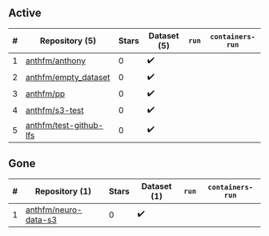 ## Active
| # | Repository (5) | Stars | Dataset (5) | `run` | `containers-run` |
| --- | --- | --- | --- | --- | --- |
| 1 | [anthfm/anthony](https://github.com/anthfm/anthony) | 0 | :heavy_check_mark: |  |  |
| 2 | [anthfm/empty_dataset](https://github.com/anthfm/empty_dataset) | 0 | :heavy_check_mark: |  |  |
| 3 | [anthfm/pp](https://github.com/anthfm/pp) | 0 | :heavy_check_mark: |  |  |
| 4 | [anthfm/s3-test](https://github.com/anthfm/s3-test) | 0 | :heavy_check_mark: |  |  |
| 5 | [anthfm/test-github-lfs](https://github.com/anthfm/test-github-lfs) | 0 | :heavy_check_mark: |  |  |

## Gone
| # | Repository (1) | Stars | Dataset (1) | `run` | `containers-run` |
| --- | --- | --- | --- | --- | --- |
| 1 | [anthfm/neuro-data-s3](https://github.com/anthfm/neuro-data-s3) | 0 | :heavy_check_mark: |  |  |
